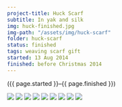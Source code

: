 ```yaml
---
project-title: Huck Scarf
subtitle: In yak and silk
img: huck-finished.jpg
img-path: "/assets/img/huck-scarf"
folder: huck-scarf
status: finished
tags: weaving scarf gift
started: 13 Aug 2014
finished: before Christmas 2014
---
```

<p class="center">({{ page.started }}–{{ page.finished }})</p>

<section id="photos">
<img src="{{ page.img-path }}/huck-draft.jpg" />
<img src="{{ page.img-path }}/huck-talyo.jpg" />
<img src="{{ page.img-path }}/huck-silken-fog.jpg" />
<img src="{{ page.img-path }}/huck-scarf-plan.jpg" />
<img src="{{ page.img-path }}/huck-sleying.jpg" />
<img src="{{ page.img-path }}/huck-ppi.jpg" />
<img src="{{ page.img-path }}/huck-on-loom.jpg" />
<img src="{{ page.img-path }}/huck-finished.jpg" />
<img src="{{ page.img-path }}/huck-close-up.jpg" />
</section><!-- /#photos --> 
